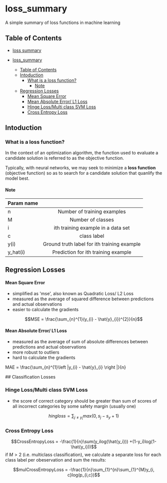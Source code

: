 # loss_summary
A simple summary of loss functions in machine learning

## Table of Contents

- [loss summary](#loss-summary)

- [loss_summary](#loss_summary)
  - [Table of Contents](#table-of-contents)
  - [Intoduction](#intoduction)
    - [What is a loss function?](#what-is-a-loss-function)
      - [Note](#note)
  - [Regression Losses](#regression-losses)
      - [Mean Square Error](#mean-square-error)
      - [Mean Absolute Error/ L1 Loss](#mean-absolute-error-l1-loss)
    - [Hinge Loss/Multi class SVM Loss](#hinge-lossmulti-class-svm-loss)
    - [Cross Entropy Loss](#cross-entropy-loss)

## Intoduction
### What is a loss function?
In the context of an optimization algorithm, the function used to evaluate a candidate solution is referred to as the objective function.

Typically, with neural networks, we may seek to minimize a **loss function** (objective function) so as to search for a candidate solution that quanlify the model best.


#### Note
|  Param name |     | 
|:--------|:--------:|
| n | Number of training examples | 
| M | Number of classes | 
| i | ith training example in a data set | 
| c | class label | 
| y(i) | Ground truth label for ith training example | 
| y_hat(i) | Prediction for ith training example | 

## Regression Losses
#### Mean Square Error
  * simplified as 'mse', also known as Quadratic Loss/ L2 Loss
  * measured as the average of squared difference between predictions and actual observations
  * easier to calculate the gradients

$$MSE = \frac{\sum_{n}^{1}(y_{i} - \hat{y}_{i})^{2}}{n}$$


#### Mean Absolute Error/ L1 Loss
* measured as the average of sum of absolute differences between predictions and actual observations
* more robust to outliers
* hard to calculate the gradients

MAE = \frac{\sum_{n}^{1}\left |y_{i} - \hat{y}_{i}  \right |}{n}

## Classification Losses
### Hinge Loss/Multi class SVM Loss

* the score of correct category should be greater than sum of scores of all incorrect categories by some safety margin (usually one)
  
$$hingloss =\sum_{j\neq y_i}max(0, s_j - s_y +1)$$

### Cross Entropy Loss
$$CrossEntropyLoss = -\frac{1}{n}\sum(y_ilog(\hat{y_i})) +(1-y_i)log(1-\hat{y_i}))$$
    if $M > 2$ (i.e. multiclass classification), we calculate a separate loss for each class label per obeservation and sum the results:

$$mulCrossEntropyLoss = -\frac{1}{n}\sum_{1}^{n}\sum_{1}^{M}y_{i, c}log(p_{i,c})$$
